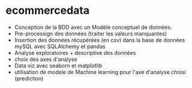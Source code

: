 # ecommercedata

- Conception de la BDD avec un Modèle conceptuel de données.
- Pre-processign des données (traiter les valeurs manquantes)
- Insertion des données récupérées (en csv)  dans la base de données mySQL avec SQLAlchemy et pandas
- Analyse exploratoires + descriptive des données 
- choix des axes d'analyse
- Data viz avec seaborn et matplotlib
- utilisation de modele de Machine learning pour l'axe d'analyse choisi (prediction)
